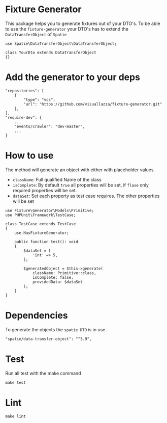 # Fixture Generator
This package helps you to generate fixtures out of your DTO's. To be able to use the `fixture-generator` your DTO's has to extend the `DataTransferObject` of `Spatie`

```
use Spatie\DataTransferObject\DataTransferObject;

class YourDto extends DataTransferObject
{}
```

# Add the generator to your deps
```
"repositories": [
    {
        "type": "vcs",
        "url": "https://github.com/visuallazza/fixture-generator.git"
    },
],
"require-dev": {
    ...
    "events/crawler": "dev-master",
    ...
}
```

# How to use
The method will generate an object with either with placeholder values. 

- `className`: Full qualified Name of the class
- `isComplete`: By default `true` all properties will be set, if `flase` only required properties will be set.  
- `dataSet`: Set each property as test case requires. The other properties will be set    

```
use Fixture\Generator\Models\Primitive;
use PHPUnit\Framework\TestCase;

class TestCase extends TestCase
{
    use HasFixtureGenerator;
    
    public function test(): void
    {
        $dataSet = [
            'int' => 5,
        ];
        
        $generatedObject = $this->generate(
            className: Primitive::class, 
            isComplete: false, 
            providedData: $dataSet
        );
    }
}
```

# Dependencies
To generate the objects the `spatie DTO` is in use.
```
"spatie/data-transfer-object": "^3.9",
```

# Test
Run all test with the make command
```
make test
```

# Lint

```
make lint
```